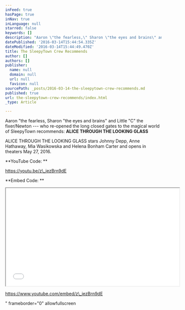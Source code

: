 ```yaml
---
inFeed: true
hasPage: true
inNav: true
inLanguage: null
starred: false
keywords: []
description: "Aaron \"the fearless,\" Sharon \"the eyes and brains\" and Little \"C\" the fixer/Newton\_"
datePublished: '2016-03-14T15:44:54.335Z'
dateModified: '2016-03-14T15:44:49.470Z'
title: The SleepyTown Crew Recommends
author: []
authors: []
publisher:
  name: null
  domain: null
  url: null
  favicon: null
sourcePath: _posts/2016-03-14-the-sleepytown-crew-recommends.md
published: true
url: the-sleepytown-crew-recommends/index.html
_type: Article

---
```

Aaron "the fearless,  Sharon "the eyes and brains" and Little "C" the fixer/Newton --- who re-opened the long closed gates to the magical world of SleepyTown recommends: **ALICE THROUGH THE LOOKING GLASS**

ALICE THROUGH THE LOOKING GLASS stars Johnny Depp, Anne Hathaway, Mia Wasikowska and Helena Bonham Carter and opens in theaters May 27, 2016\.

**YouTube Code: **

[][0]

https://youtu.be/z\_iezBrn9dE

**Embed Code: **

<iframe width="560" height="315" src="src" style=""></iframe>

https://www.youtube.com/embed/z\_iezBrn9dE

[][1]

" frameborder="0" allowfullscreen

[0]: https://youtu.be/z_iezBrn9dE
[1]: %20https:=